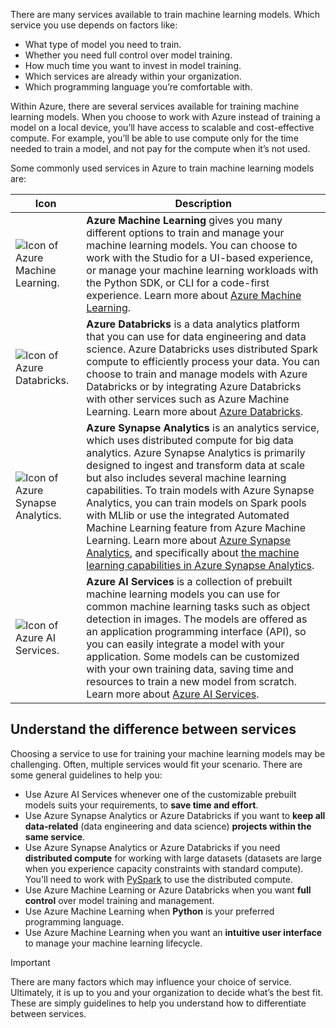 There are many services available to train machine learning models. Which service you use depends on factors like:

- What type of model you need to train.
- Whether you need full control over model training.
- How much time you want to invest in model training.
- Which services are already within your organization.
- Which programming language you’re comfortable with.

Within Azure, there are several services available for training machine learning models. When you choose to work with Azure instead of training a model on a local device, you’ll have access to scalable and cost-effective compute. For example, you’ll be able to use compute only for the time needed to train a model, and not pay for the compute when it’s not used. 

Some commonly used services in Azure to train machine learning models are:

| Icon | Description|
|---|---|
|![Icon of Azure Machine Learning.](../media/03-01-machine-learning.png)|**Azure Machine Learning** gives you many different options to train and manage your machine learning models. You can choose to work with the Studio for a UI-based experience, or manage your machine learning workloads with the Python SDK, or CLI for a code-first experience. Learn more about [Azure Machine Learning](/azure/machine-learning/overview-what-is-azure-machine-learning?azure-portal=true).|
|![Icon of Azure Databricks.](../media/03-01-databricks.png)|**Azure Databricks** is a data analytics platform that you can use for data engineering and data science. Azure Databricks uses distributed Spark compute to efficiently process your data. You can choose to train and manage models with Azure Databricks or by integrating Azure Databricks with other services such as Azure Machine Learning. Learn more about [Azure Databricks](/azure/databricks/what-is-databricks?azure-portal=true).|
|![Icon of Azure Synapse Analytics.](../media/03-01-synapse.png)| **Azure Synapse Analytics** is an analytics service, which uses distributed compute for big data analytics. Azure Synapse Analytics is primarily designed to ingest and transform data at scale but also includes several machine learning capabilities. To train models with Azure Synapse Analytics, you can train models on Spark pools with MLlib or use the integrated Automated Machine Learning feature from Azure Machine Learning. Learn more about [Azure Synapse Analytics](/azure/synapse-analytics/overview-what-is?azure-portal=true), and specifically about [the machine learning capabilities in Azure Synapse Analytics](/azure/synapse-analytics/machine-learning/what-is-machine-learning?azure-portal=true).|
|![Icon of Azure AI Services.](../media/03-01-cognitive-services.png)| **Azure AI Services** is a collection of prebuilt machine learning models you can use for common machine learning tasks such as object detection in images. The models are offered as an application programming interface (API), so you can easily integrate a model with your application. Some models can be customized with your own training data, saving time and resources to train a new model from scratch. Learn more about [Azure AI Services](/azure/cognitive-services/what-are-cognitive-services?azure-portal=true).|

## Understand the difference between services

Choosing a service to use for training your machine learning models may be challenging. Often, multiple services would fit your scenario. There are some general guidelines to help you:

- Use Azure AI Services whenever one of the customizable prebuilt models suits your requirements, to **save time and effort**. 
- Use Azure Synapse Analytics or Azure Databricks if you want to **keep all data-related** (data engineering and data science) **projects within the same service**. 
- Use Azure Synapse Analytics or Azure Databricks if you need **distributed compute** for working with large datasets (datasets are large when you experience capacity constraints with standard compute). You'll need to work with [PySpark](https://spark.apache.org/docs/latest/api/python?azure-portal=true) to use the distributed compute.
- Use Azure Machine Learning or Azure Databricks when you want **full control** over model training and management. 
- Use Azure Machine Learning when **Python** is your preferred programming language. 
- Use Azure Machine Learning when you want an **intuitive user interface** to manage your machine learning lifecycle.

> [!Important]
> There are many factors which may influence your choice of service. Ultimately, it is up to you and your organization to decide what’s the best fit. These are simply guidelines to help you understand how to differentiate between services. 